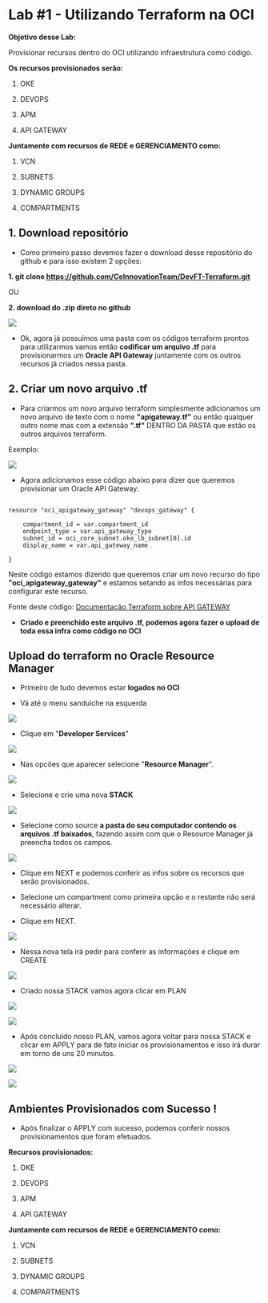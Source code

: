 
# Lab #1 - Utilizando Terraform na OCI

  

**Objetivo desse Lab:**

Provisionar recursos dentro do OCI utilizando infraestrutura como código.

  

**Os recursos provisionados serão:**

  

1. OKE

2. DEVOPS

3. APM

4. API GATEWAY

**Juntamente com recursos de REDE e GERENCIAMENTO como:**

1. VCN

2. SUBNETS

3. DYNAMIC GROUPS

4. COMPARTMENTS

  

## 1. Download repositório

  

 - Como primeiro passo devemos fazer o download desse repositório do
   github e para isso existem 2 opções:

  

  **1. git clone https://github.com/CeInnovationTeam/DevFT-Terraform.git**

    

  OU

    

  **2. download do .zip direto no github**

  

![](./images/printdownloads.PNG)

  

 - Ok, agora já possuímos uma pasta com os códigos terraform prontos
   para utilizarmos vamos então **codificar um arquivo .tf** para
   provisionarmos um **Oracle API Gateway** juntamente com os outros
   recursos já criados nessa pasta.

  

## 2. Criar um novo arquivo .tf

  

 - Para criarmos um novo arquivo terraform simplesmente adicionamos um
   novo arquivo de texto com o nome **"apigateway.tf"** ou então
   qualquer outro nome mas com a extensão **".tf"** DENTRO DA PASTA que estão os outros arquivos terraform.

  

Exemplo:

  

![](./images/printnewarch.PNG)

  

 - Agora adicionamos esse código abaixo para dizer que queremos
   provisionar um Oracle API Gateway:

```

resource "oci_apigateway_gateway" "devops_gateway" {

	compartment_id = var.compartment_id
	endpoint_type = var.api_gateway_type
	subnet_id = oci_core_subnet.oke_lb_subnet[0].id
	display_name = var.api_gateway_name

}

```

Neste código estamos dizendo que queremos criar um novo recurso do tipo **"oci_apigateway_gateway"** e estamos setando as infos necessárias para configurar este recurso.

  

Fonte deste código: [Documentação Terraform sobre API GATEWAY](https://registry.terraform.io/providers/hashicorp/oci/latest/docs/resources/apigateway_api)

  

 - **Criado e preenchido este arquivo .tf, podemos agora fazer o upload de toda essa infra como código no OCI**

  

## Upload do terraform no Oracle Resource Manager

  

- Primeiro de tudo devemos estar **logados no OCI**

- Vá até o menu sanduiche na esquerda

  

![](./images/printsand.PNG)


- Clique em "**Developer Services**"

  

![](./images/printdevserv.PNG)


- Nas opcões que aparecer selecione "**Resource Manager**".

  

![](./images/printorm.PNG)


- Selecione e crie uma nova **STACK**

  

![](./images/printstack.PNG)

- Selecione como source **a pasta do seu computador contendo os arquivos .tf baixados**, fazendo assim com que o Resource Manager já preencha todos os campos.

  

![](./images/printcstack.PNG)

- Clique em NEXT e podemos conferir as infos sobre os recursos que serão provisionados.

- Selecione um compartment como primeira opção e o restante não será necessário alterar.

- Clique em NEXT.

  

![](./images/printstackcomp.PNG)


- Nessa nova tela irá pedir para conferir as informações e clique em CREATE

  

![](./images/printstackcreate.PNG)


- Criado nossa STACK vamos agora clicar em PLAN

  

![](./images/printplan.PNG)

  

![](./images/printplan2.PNG)


- Após concluído nosso PLAN, vamos agora voltar para nossa STACK e clicar em APPLY para de fato iniciar os provisionamentos e isso irá durar em torno de uns 20 minutos.

  

![](./images/printapply.PNG)

  

![](./images/printapply2.PNG)

  

## Ambientes Provisionados com Sucesso !

  

 - Após finalizar o APPLY com sucesso, podemos conferir nossos
   provisionamentos que foram efetuados.

  

**Recursos provisionados:**

  

1. OKE

2. DEVOPS

3. APM

4. API GATEWAY

**Juntamente com recursos de REDE e GERENCIAMENTO como:**

1. VCN

2. SUBNETS

3. DYNAMIC GROUPS

4. COMPARTMENTS